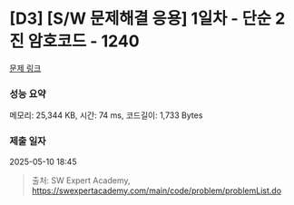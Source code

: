 # [D3] [S/W 문제해결 응용] 1일차 - 단순 2진 암호코드 - 1240 

[문제 링크](https://swexpertacademy.com/main/code/problem/problemDetail.do?contestProbId=AV15FZuqAL4CFAYD) 

### 성능 요약

메모리: 25,344 KB, 시간: 74 ms, 코드길이: 1,733 Bytes

### 제출 일자

2025-05-10 18:45



> 출처: SW Expert Academy, https://swexpertacademy.com/main/code/problem/problemList.do